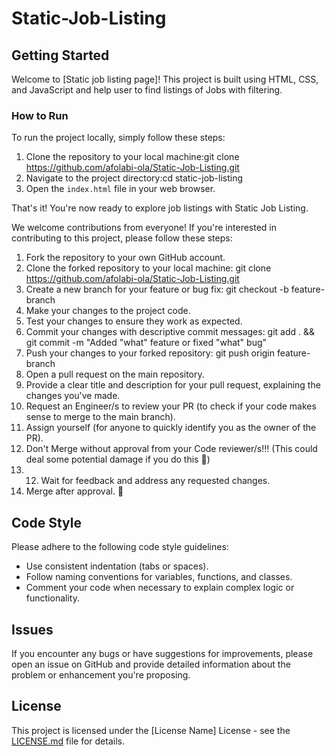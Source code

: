 # Static-Job-Listing

## Getting Started

Welcome to [Static job listing page]! This project is built using HTML, CSS, and JavaScript and help user to find listings of  Jobs with filtering.

### How to Run
To run the project locally, simply follow these steps:

1. Clone the repository to your local machine:git clone https://github.com/afolabi-ola/Static-Job-Listing.git
2. Navigate to the project directory:cd static-job-listing
3. Open the `index.html` file in your web browser.

That's it! You're now ready to explore job listings with Static Job Listing.

We welcome contributions from everyone! If you're interested in contributing to this project, please follow these steps:

1. Fork the repository to your own GitHub account.
2. Clone the forked repository to your local machine: git clone https://github.com/afolabi-ola/Static-Job-Listing.git
3. Create a new branch for your feature or bug fix: git checkout -b feature-branch
4. Make your changes to the project code.
5. Test your changes to ensure they work as expected.
6. Commit your changes with descriptive commit messages: git add . && git commit -m "Added "what" feature or fixed "what" bug"
7. Push your changes to your forked repository: git push origin feature-branch
8. Open a pull request on the main repository.
9. Provide a clear title and description for your pull request, explaining the changes you've made.
10. Request an Engineer/s to review your PR (to check if your code makes sense to merge to the main branch).
11. Assign yourself (for anyone to quickly identify you as the owner of the PR).
12. Don't Merge without approval from your Code reviewer/s!!! (This could deal some potential damage if you do this 🥴)
13. 12. Wait for feedback and address any requested changes.
14. Merge after approval. 🚢


## Code Style

Please adhere to the following code style guidelines:

- Use consistent indentation (tabs or spaces).
- Follow naming conventions for variables, functions, and classes.
- Comment your code when necessary to explain complex logic or functionality.

## Issues

If you encounter any bugs or have suggestions for improvements, please open an issue on GitHub and provide detailed information about the problem or enhancement you're proposing.

## License

This project is licensed under the [License Name] License - see the [LICENSE.md](LICENSE.md) file for details.

